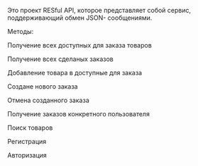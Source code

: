 Это проект RESful API, которое представляет собой сервис, поддерживающий обмен JSON- сообщениями.

Методы:

Получение всех доступных для заказа товаров

Получение всех сделаных заказов

Добавление товара в доступные для заказа

Создане нового заказа

Отмена созданного заказа

Получение заказов конкретного пользователя

Поиск товаров 

Регистрация

Авторизация








